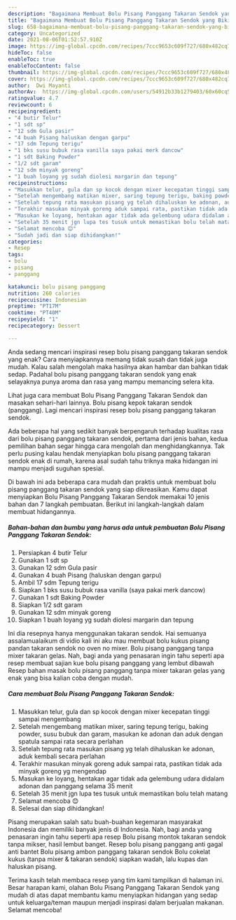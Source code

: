 ```yaml
---
description: "Bagaimana Membuat Bolu Pisang Panggang Takaran Sendok yang Bikin Ngiler"
title: "Bagaimana Membuat Bolu Pisang Panggang Takaran Sendok yang Bikin Ngiler"
slug: 658-bagaimana-membuat-bolu-pisang-panggang-takaran-sendok-yang-bikin-ngiler
category: Uncategorized
date: 2021-08-06T01:52:57.910Z
image: https://img-global.cpcdn.com/recipes/7ccc9653c609f727/680x482cq70/bolu-pisang-panggang-takaran-sendok-foto-resep-utama.jpg
hideToc: false
enableToc: true
enableTocContent: false
thumbnail: https://img-global.cpcdn.com/recipes/7ccc9653c609f727/680x482cq70/bolu-pisang-panggang-takaran-sendok-foto-resep-utama.jpg
cover: https://img-global.cpcdn.com/recipes/7ccc9653c609f727/680x482cq70/bolu-pisang-panggang-takaran-sendok-foto-resep-utama.jpg
author:  Dwi Mayanti
authorAv:  https://img-global.cpcdn.com/users/54912b33b1279403/60x60cq50/avatar.jpg
ratingvalue: 4.7
reviewcount: 6
recipeingredient:
- "4 butir Telur"
- "1 sdt sp"
- "12 sdm Gula pasir"
- "4 buah Pisang haluskan dengan garpu"
- "17 sdm Tepung terigu"
- "1 bks susu bubuk rasa vanilla saya pakai merk dancow"
- "1 sdt Baking Powder"
- "1/2 sdt garam"
- "12 sdm minyak goreng"
- "1 buah loyang yg sudah diolesi margarin dan tepung"
recipeinstructions:
- "Masukkan telur, gula dan sp kocok dengan mixer kecepatan tinggi sampai mengembang"
- "Setelah mengembang matikan mixer, saring tepung terigu, baking powder, susu bubuk dan garam, masukan ke adonan dan aduk dengan spatula sampai rata secara perlahan"
- "Setelah tepung rata masukan pisang yg telah dihaluskan ke adonan, aduk kembali secara perlahan"
- "Terakhir masukan minyak goreng aduk sampai rata, pastikan tidak ada minyak goreng yg mengendap"
- "Masukan ke loyang, hentakan agar tidak ada gelembung udara didalam adonan dan panggang selama 35 menit"
- "Setelah 35 menit jgn lupa tes tusuk untuk memastikan bolu telah matang"
- "Selamat mencoba 😊"
- "Sudah jadi dan siap dihidangkan!"
categories:
- Resep
tags:
- bolu
- pisang
- panggang

katakunci: bolu pisang panggang 
nutrition: 260 calories
recipecuisine: Indonesian
preptime: "PT17M"
cooktime: "PT40M"
recipeyield: "1"
recipecategory: Dessert

---
```



Anda sedang mencari inspirasi resep bolu pisang panggang takaran sendok yang enak? Cara menyiapkannya memang tidak susah dan tidak juga mudah. Kalau salah mengolah maka hasilnya akan hambar dan bahkan tidak sedap. Padahal bolu pisang panggang takaran sendok yang enak selayaknya punya aroma dan rasa yang mampu memancing selera kita.


Lihat juga cara membuat Bolu Pisang Panggang Takaran Sendok dan masakan sehari-hari lainnya. Bolu pisang kepok takaran sendok (panggang). Lagi mencari inspirasi resep bolu pisang panggang takaran sendok.

Ada beberapa hal yang sedikit banyak berpengaruh terhadap kualitas rasa dari bolu pisang panggang takaran sendok, pertama dari jenis bahan, kedua pemilihan bahan segar hingga cara mengolah dan menghidangkannya. Tak perlu pusing kalau hendak menyiapkan bolu pisang panggang takaran sendok enak di rumah, karena asal sudah tahu triknya maka hidangan ini mampu menjadi suguhan spesial.


Di bawah ini ada beberapa cara mudah dan praktis untuk membuat bolu pisang panggang takaran sendok yang siap dikreasikan. Kamu dapat menyiapkan Bolu Pisang Panggang Takaran Sendok memakai 10 jenis bahan dan 7 langkah pembuatan. Berikut ini langkah-langkah dalam membuat hidangannya.

<!--inarticleads1-->

##### Bahan-bahan dan bumbu yang harus ada untuk pembuatan Bolu Pisang Panggang Takaran Sendok:

1. Persiapkan 4 butir Telur
1. Gunakan 1 sdt sp
1. Gunakan 12 sdm Gula pasir
1. Gunakan 4 buah Pisang (haluskan dengan garpu)
1. Ambil 17 sdm Tepung terigu
1. Siapkan 1 bks susu bubuk rasa vanilla (saya pakai merk dancow)
1. Gunakan 1 sdt Baking Powder
1. Siapkan 1/2 sdt garam
1. Gunakan 12 sdm minyak goreng
1. Siapkan 1 buah loyang yg sudah diolesi margarin dan tepung


Ini dia resepnya hanya menggunakan takaran sendok. Hai semuanya assalamualaikum di vidio kali ini aku mau membuat bolu kukus pisang pandan takaran sendok no oven no mixer. Bolu pisang panggang tanpa mixer takaran gelas. Nah, bagi anda yang penasaran ingin tahu seperti apa resep membuat sajian kue bolu pisang panggang yang lembut dibawah Resep bahan masak bolu pisang panggang tanpa mixer takaran gelas yang enak yang bisa kalian coba dengan mudah. 

<!--inarticleads2-->

##### Cara membuat Bolu Pisang Panggang Takaran Sendok:

1. Masukkan telur, gula dan sp kocok dengan mixer kecepatan tinggi sampai mengembang
1. Setelah mengembang matikan mixer, saring tepung terigu, baking powder, susu bubuk dan garam, masukan ke adonan dan aduk dengan spatula sampai rata secara perlahan
1. Setelah tepung rata masukan pisang yg telah dihaluskan ke adonan, aduk kembali secara perlahan
1. Terakhir masukan minyak goreng aduk sampai rata, pastikan tidak ada minyak goreng yg mengendap
1. Masukan ke loyang, hentakan agar tidak ada gelembung udara didalam adonan dan panggang selama 35 menit
1. Setelah 35 menit jgn lupa tes tusuk untuk memastikan bolu telah matang
1. Selamat mencoba 😊
1. Selesai dan siap dihidangkan!

Pisang merupakan salah satu buah-buahan kegemaran masyarakat Indonesia dan memiliki banyak jenis di Indonesia. Nah, bagi anda yang penasaran ingin tahu seperti apa resep Bolu pisang montok takaran sendok tanpa mikser, hasil lembut banget. Resep bolu pisang panggang anti gagal anti bantet Bolu pisang ambon panggang takaran sendok Bolu cokelat kukus (tanpa mixer &amp; takaran sendok) siapkan wadah, lalu kupas dan haluskan pisang. 

Terima kasih telah membaca resep yang tim kami tampilkan di halaman ini. Besar harapan kami, olahan Bolu Pisang Panggang Takaran Sendok yang mudah di atas dapat membantu kamu menyiapkan hidangan yang sedap untuk keluarga/teman maupun menjadi inspirasi dalam berjualan makanan. Selamat mencoba!
